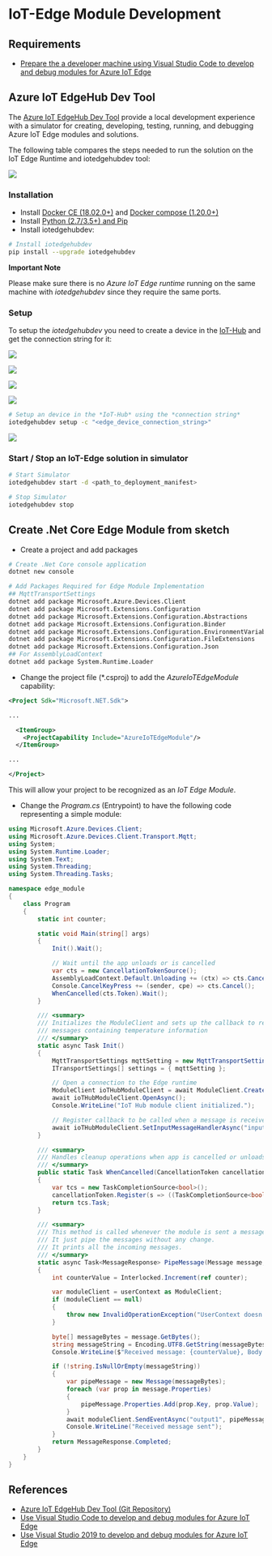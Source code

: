 # IoT-Edge Module Development 

## Requirements 

- [Prepare the a developer machine using Visual Studio Code to develop and debug modules for Azure IoT Edge](https://docs.microsoft.com/en-us/azure/iot-edge/how-to-vs-code-develop-module)

## Azure IoT EdgeHub Dev Tool 

The [Azure IoT EdgeHub Dev Tool](https://github.com/Azure/iotedgehubdev) provide a local development experience with a simulator for creating, developing, testing, running, and debugging Azure IoT Edge modules and solutions.

The following table compares the steps needed to run the solution on the IoT Edge Runtime and iotedgehubdev tool: 

![](http://tinyurl.com/y4rqvxkd)

### Installation

- Install [Docker CE (18.02.0+)](https://www.docker.com/products/container-runtime) and [Docker compose (1.20.0+)](https://docs.docker.com/compose/install/#install-compose)
- Install [Python (2.7/3.5+) and Pip](https://www.python.org/)
- Install iotedgehubdev:

```sh
# Install iotedgehubdev
pip install --upgrade iotedgehubdev
```

**Important Note**

Please make sure there is no *Azure IoT Edge runtime* running on the same machine with *iotedgehubdev* since they require the same ports.

### Setup  

To setup the *iotedgehubdev* you need to create a device in the [IoT-Hub](https://portal.azure.com) and get the connection string for it:

![](http://tinyurl.com/y5s9ezsj) 

![](http://tinyurl.com/yxbl34tl)

![](http://tinyurl.com/y5orr5r6)

![](http://tinyurl.com/y677bepj)

```sh
# Setup an device in the *IoT-Hub* using the *connection string*
iotedgehubdev setup -c "<edge_device_connection_string>"
```

![](http://tinyurl.com/y3wca3ja)

### Start / Stop an IoT-Edge solution in simulator

```sh
# Start Simulator
iotedgehubdev start -d <path_to_deployment_manifest>

# Stop Simulator
iotedgehubdev stop
```

## Create .Net Core Edge Module from sketch

- Create a project and add packages

```sh
# Create .Net Core console application
dotnet new console 

# Add Packages Required for Edge Module Implementation
## MqttTransportSettings 
dotnet add package Microsoft.Azure.Devices.Client
dotnet add package Microsoft.Extensions.Configuration
dotnet add package Microsoft.Extensions.Configuration.Abstractions
dotnet add package Microsoft.Extensions.Configuration.Binder 
dotnet add package Microsoft.Extensions.Configuration.EnvironmentVariables 
dotnet add package Microsoft.Extensions.Configuration.FileExtensions
dotnet add package Microsoft.Extensions.Configuration.Json
## For AssemblyLoadContext
dotnet add package System.Runtime.Loader
```

- Change the project file (*.csproj) to add the *AzureIoTEdgeModule* capability:

```xml
<Project Sdk="Microsoft.NET.Sdk">

... 

  <ItemGroup>
    <ProjectCapability Include="AzureIoTEdgeModule"/>
  </ItemGroup>

...

</Project>
```

This will allow your project to be recognized as an *IoT Edge Module*.

- Change the *Program.cs* (Entrypoint) to have the following code representing a simple module:

```cs
using Microsoft.Azure.Devices.Client;
using Microsoft.Azure.Devices.Client.Transport.Mqtt;
using System;
using System.Runtime.Loader;
using System.Text;
using System.Threading;
using System.Threading.Tasks;

namespace edge_module
{
    class Program
    {
        static int counter;

        static void Main(string[] args)
        {
            Init().Wait();

            // Wait until the app unloads or is cancelled
            var cts = new CancellationTokenSource();
            AssemblyLoadContext.Default.Unloading += (ctx) => cts.Cancel();
            Console.CancelKeyPress += (sender, cpe) => cts.Cancel();
            WhenCancelled(cts.Token).Wait();
        }

        /// <summary>
        /// Initializes the ModuleClient and sets up the callback to receive
        /// messages containing temperature information
        /// </summary>
        static async Task Init()
        {
            MqttTransportSettings mqttSetting = new MqttTransportSettings(TransportType.Mqtt_Tcp_Only);
            ITransportSettings[] settings = { mqttSetting };

            // Open a connection to the Edge runtime
            ModuleClient ioTHubModuleClient = await ModuleClient.CreateFromEnvironmentAsync(settings);
            await ioTHubModuleClient.OpenAsync();
            Console.WriteLine("IoT Hub module client initialized.");

            // Register callback to be called when a message is received by the module
            await ioTHubModuleClient.SetInputMessageHandlerAsync("input1", PipeMessage, ioTHubModuleClient);
        }

        /// <summary>
        /// Handles cleanup operations when app is cancelled or unloads
        /// </summary>
        public static Task WhenCancelled(CancellationToken cancellationToken)
        {
            var tcs = new TaskCompletionSource<bool>();
            cancellationToken.Register(s => ((TaskCompletionSource<bool>)s).SetResult(true), tcs);
            return tcs.Task;
        }

        /// <summary>
        /// This method is called whenever the module is sent a message from the EdgeHub. 
        /// It just pipe the messages without any change.
        /// It prints all the incoming messages.
        /// </summary>
        static async Task<MessageResponse> PipeMessage(Message message, object userContext)
        {
            int counterValue = Interlocked.Increment(ref counter);

            var moduleClient = userContext as ModuleClient;
            if (moduleClient == null)
            {
                throw new InvalidOperationException("UserContext doesn't contain " + "expected values");
            }

            byte[] messageBytes = message.GetBytes();
            string messageString = Encoding.UTF8.GetString(messageBytes);
            Console.WriteLine($"Received message: {counterValue}, Body: [{messageString}]");

            if (!string.IsNullOrEmpty(messageString))
            {
                var pipeMessage = new Message(messageBytes);
                foreach (var prop in message.Properties)
                {
                    pipeMessage.Properties.Add(prop.Key, prop.Value);
                }
                await moduleClient.SendEventAsync("output1", pipeMessage);
                Console.WriteLine("Received message sent");
            }
            return MessageResponse.Completed;
        }
    }
}
```




## References 

- [Azure IoT EdgeHub Dev Tool (Git Repository)](https://github.com/Azure/iotedgehubdev)
- [Use Visual Studio Code to develop and debug modules for Azure IoT Edge](https://docs.microsoft.com/en-us/azure/iot-edge/how-to-vs-code-develop-module)
- [Use Visual Studio 2019 to develop and debug modules for Azure IoT Edge](https://docs.microsoft.com/en-us/azure/iot-edge/how-to-visual-studio-develop-module)
